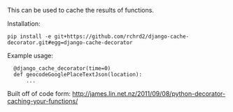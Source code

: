 This can be used to cache the results of functions.

Installation:

```
pip install -e git+https://github.com/rchrd2/django-cache-decorator.git#egg=django-cache-decorator
```
 

Example usage:

```
  @django_cache_decorator(time=0)
  def geocodeGooglePlaceTextJson(location):
      ...
```

Built off of code form:
http://james.lin.net.nz/2011/09/08/python-decorator-caching-your-functions/

